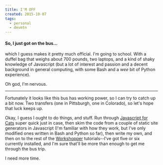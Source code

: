 ```yaml
---
title: I'M OFF
created: 2015-10-07
tags:
  - personal
  - devmtn
---
```


#### So, I just got on the bus...

which I guess makes it pretty much official. I'm going to school. With a duffel
bag that weighs about 700 pounds, two laptops, and a kind of shaky knowledge of
Javascript (but a lot of interest and passion and a decent background in general
computing, with some Bash and a *wee* bit of Python experience).

Oh god, I'm nervous.

---------

Fortunately it looks like this bus has working power, so I can try to catch up
a bit now. Two transfers (one in Pittsburgh, one in Colorado), so let's hope
that luck keeps up.

Okay, I guess I ought to do things, and stuff. Run through [Javascript for
Cats](http://jsforcats.com) super quick just in case, then skim the code from
a couple of static site generators in Javascript (I'm familiar with how they
work, but I've only modified ones written in Bash and Python so far), then
write my own, and then on to the rest of the
[Workshopper](https://github.com/workshopper) tutorials--I've got five or six
currently installed, and I'm sure that'll be more than enough to get me
through the bus trip.

I need more time.
